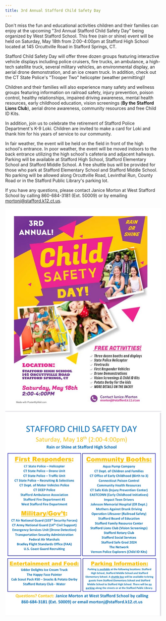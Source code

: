 ```yaml
---
title: 3rd Annual Stafford Child Safety Day
---
```

Don't miss the fun and educational activities children and their families can enjoy at the upcoming "3rd Annual Stafford Child Safety Day" being organized by West Stafford School. This free (rain or shine) event will be held on Saturday, May 18th from 2:00-4:00pm at Stafford High School located at 145 Orcuttville Road in Stafford Springs, CT.

Stafford Child Safety Day will offer three dozen groups featuring interactive vehicle displays including police cruisers, fire trucks, an ambulance, a high-tech satellite truck, several military vehicles, an environmental display, an aerial drone demonstration, and an ice cream truck. In addition, check out the CT State Police's "Trooper Two" helicopter (weather permitting)!

Children and their families will also experience many safety and wellness groups featuring information on railroad safety, injury prevention, poison control, healthy relationships, impaired driving awareness, mental health resources, early childhood education, vision screenings (**By the Stafford Lions Club**), aerial drone awareness, community resources and free Child ID Kits.

In addition, join us to celebrate the retirement of Stafford Police Department's K-9 Loki. Children are invited to make a card for Loki and thank him for his years of service to our community.

In fair weather, the event will be held on the field in front of the high school's entrance. In poor weather, the event will be moved indoors to the back entrance utilizing the high school's cafeteria and adjacent hallways. Parking will be available at Stafford High School, Stafford Elementary School and Stafford Middle School. A free shuttle bus will be provided for those who park at Stafford Elementary School and Stafford Middle School. No parking will be allowed along Orcuttville Road, Levinthal Run, County Road or in the Stafford Public Library's parking lot.

If you have any questions, please contact Janice Morton at West Stafford School by calling 860-684-3181 (Ext. 50009) or by emailing mortonj@stafford.k12.ct.us.

<div class="row">
    <div class="col-md-6">
        <img class="img-fluid" src="/img/2024/stafford-child-safety-day-flyer-front.jpg" alt="New Member Donna" />
    </div>
    <div class="col-md-6">
        <img class="img-fluid" src="/img/2024/stafford-child-safety-day-flyer-back.jpg" alt="New Member Donna" />
    </div>
</div>
